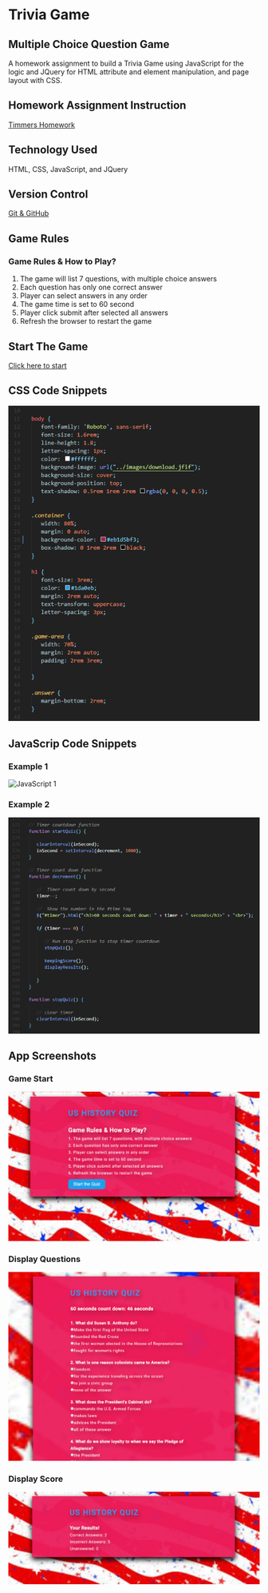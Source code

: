 # Trivia Game
## Multiple Choice Question Game
A homework assignment to build a Trivia Game using JavaScript for the logic and JQuery for HTML attribute and element manipulation, and page layout with CSS.

## Homework Assignment Instruction
[Timmers Homework](https://ucb.bootcampcontent.com/UCB-Coding-Bootcamp/UCB-VIRT-FSF-PT-09-2019-U-O/blob/master/course-content/05-timers/homework/Instructions/homework-instructions.md)
## Technology Used
HTML, CSS, JavaScript, and JQuery

## Version Control
[Git & GitHub](https://github.com/monksedo/TriviaGame)

## Game Rules
### Game Rules & How to Play?
1. The game will list 7 questions, with multiple choice answers
2. Each question has only one correct answer
3. Player can select answers in any order
4. The game time is set to 60 second
5. Player click submit after selected all answers
6. Refresh the browser to restart the game

## Start The Game
[Click here to start](https://monksedo.github.io/TriviaGame/)

## CSS Code Snippets
![Page Layout](assets/images/1triviacss.png)

## JavaScrip Code Snippets
### Example 1
![JavaScript 1](assets/images/1trviajs.png)
### Example 2
![JavaScript 2](assets/images/2triviajs.png)

## App Screenshots
### Game Start
![Game Start](assets/images/1trivia.png)
### Display Questions
![Game Start](assets/images/2trivia.png)
### Display Score
![Game Start](assets/images/3trivia.png)

